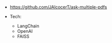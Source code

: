 * https://github.com/JAlcocerT/ask-multiple-pdfs

* Tech:
    * LangChain
    * OpenAI
    * FAISS


